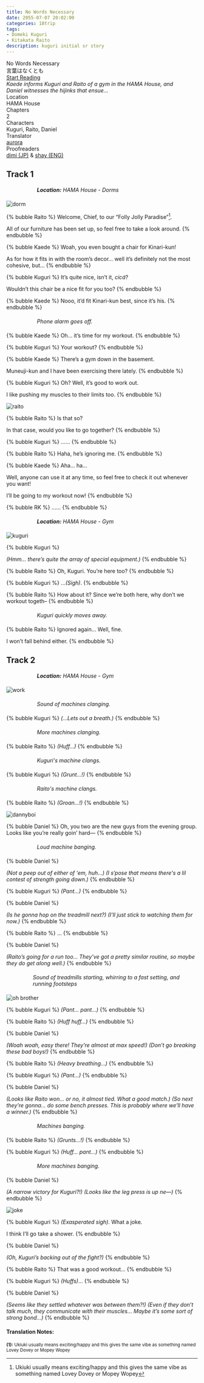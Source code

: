 ```yaml
---
title: No Words Necessary
date: 2055-07-07 20:02:00
categories: 18trip
tags:
- Domeki Kuguri
- Kitakata Raito
description: kuguri initial sr story
---
```


<head>
  <link rel="stylesheet" href="https://cdn.jsdelivr.net/npm/hexo-reference-mashiro@1.2.3/src/hint.min.css">
  <link rel="stylesheet" href="https://cdn.jsdelivr.net/gh/azurecrystalz/css@cdde00757833b4fb17258e1914fc04279a0d9f99/expressions.css ">
</head>

<div class="preview-wrapper reverse" style="--storyColor: #hex;--storyColor-rgb: r,g,b;--storyColor-h: hue;--storyColor-s: saturation%;--storyColor-l: lightness%;">
  <div class="grid-wrapper">
      <div class="preview-background" style="background-image: url('https://files.catbox.moe/ee8trs.png')"></div>
      <div class="preview-box" style="background: calc(var(--card-background) + 2%)">
          <div class="title-area">
              <div class="title-area__title">No Words Necessary</div>
              <div class="title-area__subtitle">言葉はなくとも</div>
              <div class="title-area__start"><a href="/2055/07/07/no-words-necessary/">Start Reading</a></div>
          </div>
          <div class="info-area">
              <div class="synopsis" style="width: 90%;">
                <i>Kaede informs Kuguri and Raito of a gym in the HAMA House, and Daniel witnesses the hijinks that ensue...</i>
              </div>
              <div class="info">
                  <div class="info-item season">
                      <div class="label">
                          Location
                      </div>
                      <div class="value">
                        HAMA House
                      </div>
                  </div>
                  <div class="info-item chapters">
                      <div class="label">
                          Chapters
                      </div>
                      <div class="value">
                          2
                      </div>
                  </div>
                  <div class="info-item characters">
                      <div class="label">
                          Characters
                      </div>
                      <div class="value">
                        Kuguri, Raito, Daniel
                      </div>
                  </div>
                  <div class="info-item tl">
                      <div class="label">
                          Translator
                      </div>
                      <div class="value">
                          <a href="https://twitter.com/azurecrystalz">aurora</a>
                      </div>
                  </div>
                  <div class="info-item pr">
                      <div class="label">
                          Proofreaders
                      </div>
                      <div class="value">
                         <a href="https://x.com/taatsums">dimi (JP)</a> & <a href="https://tumblr.com/starswallowingsea">shay (ENG)</a> 
                      </div>
                  </div>
              </div>
          </div>
      </div>
  </div>
</div>

<!-- more -->

<div style="margin-top: 3%">
  <style>
    .hint--error.hint--top-left:before, .hint--error.hint--top-right:before, .hint--error.hint--top:before {
    border-top-color: #6a3446;
    }
    .hint--error:after {
    background-color: #6a3446;
    text-shadow: 0 -1px 0px #592726;
    }
    [character] {
      --dark-mode: hsl(var(--hue), 30%, 30%);
      display: flex;
    }
    [character]::before {
      position: absolute;
      margin-left: 75px;
    }
    [character] p {
      max-width: calc(100% - 75px);
      margin-left: 75px;
      color: inherit;
    }
    :root[theme='dark'] [character] p {
      background: var(--dark-mode);
    }
    :root[theme='dark'] [character] p .thought {
      color: #9f9fff;
    }
    :root[theme='light'] [character] p {
      background: var(--light-mode);
    }
    [character] p:first-child {
      margin-top: 20px;
      border-top-left-radius: 0px;
    }
    [character] p:first-child::before {
      position: absolute;
      left: 0;
    }
    [character]::after {
      display: none;
      left: 65px;
      top: 37px;
    }
    .msr-narration {
      display: flex;
      align-items: center;
      margin: 20px 0px;
      gap: 5px;
    }
    .msr-narration::before {
      content: "";
      display: inline-block;
      background: var(--article-text);
      height: 1px;
      width: 15%;
    }
    .msr-narration p {
      margin: 0;
    }
    .hint--error:after {
      background-color: #374A5D;
      text-shadow: 0 -1px 0px #23384C;
    }
    [character="RK"]::before {
      content: "Kuguri & Raito"
    }
    @media (max-width: 650px) {
    [character] p {
        margin:0 0 .4em 65px;
        padding: .72em;
        margin-left: 55px !important;
    }
    [character]::before,[character][hidden]::before,[character][unknown]::before {
        margin-left: 70px;
        margin-left: 55px !important;
    }
  }    
    [character="Anzu"] {
      --color: #ffb6da;
      --hue: 330.4;
      --name: "Anzu";
      --charahead: url("https://cdn.jsdelivr.net/gh/toujokaname/images@main/icons/anzu_charahead.png");
  }    
  </style>

<h2>Track 1</h2>

<div class="msr-narration">
<p><i><b>Location:</b> HAMA House - Dorms</i></p>
</div>

![dorm](https://files.catbox.moe/3vlx99.PNG)

{% bubble Raito %}
Welcome, Chief, to our “Folly Jolly Paradise”[^1].

All of our furniture has been set up, so feel free to take a look around.
{% endbubble %}

{% bubble Kaede %}
Woah, you even bought a chair for Kinari-kun!

As for how it fits in with the room’s decor… well it’s definitely not the most cohesive, but…
{% endbubble %}

{% bubble Kuguri %}
It’s quite nice, isn’t it, <i>cicá</i>?

Wouldn’t this chair be a nice fit for you too?
{% endbubble %}

{% bubble Kaede %}
Nooo, it’d fit Kinari-kun best, since it’s his.
{% endbubble %}

<div class="msr-narration">
<p><i>Phone alarm goes off.</i></p>
</div>

{% bubble Kaede %}
Oh… it’s time for my workout.
{% endbubble %}

{% bubble Kuguri %}
Your workout?
{% endbubble %}

{% bubble Kaede %}
There’s a gym down in the basement.

Muneuji-kun and I have been exercising there lately.
{% endbubble %}

{% bubble Kuguri %}
Oh? Well, it’s good to work out.

I like pushing my muscles to their limits too.
{% endbubble %}

![raito](https://files.catbox.moe/56rkoh.PNG)

{% bubble Raito %}
Is that so?

In that case, would you like to go together?
{% endbubble %}

{% bubble Kuguri %}
……
{% endbubble %}

{% bubble Raito %}
Haha, he’s ignoring me.
{% endbubble %}

{% bubble Kaede %}
Aha… ha…

Well, anyone can use it at any time, so feel free to check it out whenever you want!

I’ll be going to my workout now!
{% endbubble %}

{% bubble RK %}
……
{% endbubble %}

<div class="msr-narration">
<p><i><b>Location:</b> HAMA House - Gym</i></p>
</div>

![kuguri](https://files.catbox.moe/vhl60t.PNG)

{% bubble Kuguri %}
<th><i>(Hmm… there’s quite the array of special equipment.)</i></th>
{% endbubble %}

{% bubble Raito %}
Oh, Kuguri. You’re here too?
{% endbubble %}

{% bubble Kuguri %}
…<em>(Sigh)</em>.
{% endbubble %}

{% bubble Raito %}
How about it? Since we’re both here, why don’t we workout togeth–
{% endbubble %}

<div class="msr-narration">
<p><i>Kuguri quickly moves away.</i></p>
</div>

{% bubble Raito %}
Ignored again… Well, fine.

I won’t fall behind either.
{% endbubble %}

<h2>Track 2</h2>

<div class="msr-narration">
<p><i><b>Location:</b> HAMA House - Gym</i></p>
</div>

![work](https://files.catbox.moe/bez9sq.PNG)

<div class="msr-narration">
<p><i>Sound of machines clanging.</i></p>
</div>

{% bubble Kuguri %}
*(...Lets out a breath.)*
{% endbubble %}

<div class="msr-narration">
<p><i>More machines clanging.</i></p>
</div>

{% bubble Raito %}
*(Huff…)*
{% endbubble %}

<div class="msr-narration">
<p><i>Kuguri's machine clangs.</i></p>
</div>

{% bubble Kuguri %}
*(Grunt…!)*
{% endbubble %}

<div class="msr-narration">
<p><i>Raito's machine clangs.</i></p>
</div>

{% bubble Raito %}
*(Groan…!)*
{% endbubble %}

![dannyboi](https://files.catbox.moe/zv7xuu.PNG)

{% bubble Daniel %}
Oh, you two are the new guys from the evening group. Looks like you’re really goin’ hard—
{% endbubble %}

<div class="msr-narration">
<p><i>Loud machine banging.</i></p>
</div>

{% bubble Daniel %}
<th><i>(Not a peep out of either of ‘em, huh…)</i></th>

<th><i>(I s‘pose that means there's a lil contest of strength going down.)</i></th>
{% endbubble %}

{% bubble Kuguri %}
*(Pant…)*
{% endbubble %}

{% bubble Daniel %}
<th><i>(Is he gonna hop on the treadmill next?)</i></th>

<th><i>(I’ll just stick to watching them for now.)</i></th>
{% endbubble %}

{% bubble Raito %}
…
{% endbubble %}

{% bubble Daniel %}
<th><i>(Raito’s going for a run too… They’ve got a pretty similar routine, so maybe they do get along well.)</i></th>
{% endbubble %}

<div class="msr-narration">
<p><i>Sound of treadmills starting, whirring to a fast setting, and running footsteps</i></p>
</div>

![oh brother](https://files.catbox.moe/z3k8mq.PNG)

{% bubble Kuguri %}
*(Pant… pant…)*
{% endbubble %}

{% bubble Raito %}
*(Huff huff…)*
{% endbubble %}

{% bubble Daniel %}
<th><i>(Woah woah, easy there! They’re almost at max speed!)</i></th>

<th><i>(Don’t go breaking these bad boys!)</i></th>
{% endbubble %}

{% bubble Raito %}
*(Heavy breathing…)*
{% endbubble %}

{% bubble Kuguri %}
*(Pant…)*
{% endbubble %}

{% bubble Daniel %}
<th><i>(Looks like Raito won… or no, it almost tied. What a good match.)</i></th>

<th><i>(So next they’re gonna… do some bench presses. This is probably where we’ll have a winner.)</i></th>
{% endbubble %}

<div class="msr-narration">
<p><i>Machines banging.</i></p>
</div>

{% bubble Raito %}
*(Grunts…!)*
{% endbubble %}

{% bubble Kuguri %}
*(Huff… pant…)*
{% endbubble %}

<div class="msr-narration">
<p><i>More machines banging.</i></p>
</div>

{% bubble Daniel %}
<th><i>(A narrow victory for Kuguri?!)</i></th>

<th><i>(Looks like the leg press is up ne—)</i></th>
{% endbubble %}

![joke](https://files.catbox.moe/nbrhig.PNG)

{% bubble Kuguri %}
*(Exasperated sigh)*. What a joke.

I think I’ll go take a shower.
{% endbubble %}

{% bubble Daniel %}
<th><i>(Oh, Kuguri’s backing out of the fight?)</i></th>
{% endbubble %}

{% bubble Raito %}
That was a good workout…
{% endbubble %}

{% bubble Kuguri %}
*(Huffs)*...
{% endbubble %}

{% bubble Daniel %}
<th><i>(Seems like they settled whatever was between them?!)</i></th>

<th><i>(Even if they don’t talk much, they communicate with their muscles… Maybe it’s some sort of strong bond…)</i></th>
{% endbubble %}

<h4>Translation Notes:</h4>

<sup>**(1):** Ukiuki usually means exciting/happy and this gives the same vibe as something named Lovey Dovey or Mopey Wopey</sup>

[^1]: Ukiuki usually means exciting/happy and this gives the same vibe as something named Lovey Dovey or Mopey Wopey


  <!-- CONTENT GOES HERE -->

  <!-- 
  SPEECH BUBBLE FORMAT: 
  {% bubble [CHARACTER_FIRST_NAME] [ATTRIBUTE(optional)]}
    DIALOGUE TEXT HERE

    ADD A LINE SPACE FOR A NEW LINE

    <th>EMBED THOUGHT DIALOGUE WITH THESE TAGS</th>
  {% endbubble %}
  -->

  </div>
